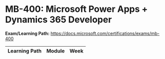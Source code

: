 # MB-400: Microsoft Power Apps + Dynamics 365 Developer

**Exam/Learning Path:** https://docs.microsoft.com/certifications/exams/mb-400

| **Learning Path** | **Module** | **Week** |
|-|-|-|
